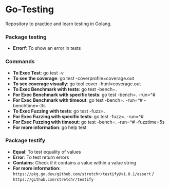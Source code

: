 # Go-Testing
 Repository to practice and learn testing in Golang.

### Package testing
 * **Errorf**: To show an error in tests

### Commands
 * **To Exec Test**: go test -v
 * **To see the coverage**: go test -coverprofile=coverage.out
 * **To see coverage visually**: go tool cover -html=coverage.out
 * **To Exec Benchmark with tests**: go test -bench=.
 * **For Exec Benchmark with specific tests**: go test -bench=. -run=^#
 * **For Exec Benchmark with timeout**: go test -bench=. -run=^# -benchtime=-3s
 * **To Exec Fuzzing with tests**: go test -fuzz=.
 * **For Exec Fuzzing with specific tests**: go test -fuzz=. -run=^#
 * **For Exec Fuzzing with timeout**: go test -bench=. -run=^# -fuzztime=5s
 * **For more information**: go help test

### Package testify
* **Equal**: To test equality of values
* **Error**: To test return errors
* **Contains**: Check if it contains a value within a value string
* **For more information**: `https://pkg.go.dev/github.com/stretchr/testify@v1.8.1/assert` / `https://github.com/stretchr/testify`
